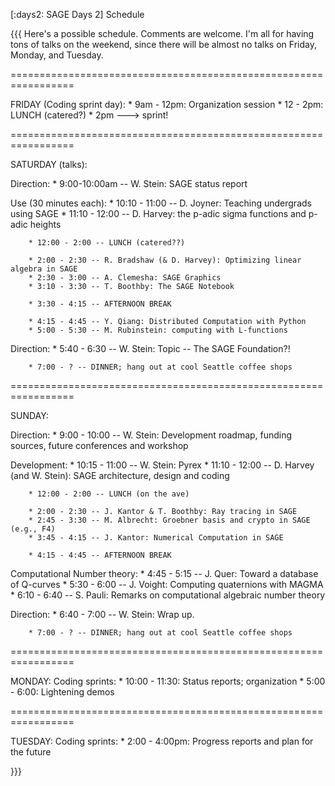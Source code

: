 [:days2: SAGE Days 2] Schedule

{{{
Here's a possible schedule.  Comments are welcome.   I'm all for
having tons of talks on the weekend, since there will be almost
no talks on Friday, Monday, and Tuesday.
 
=================================================================
 
FRIDAY (Coding sprint day):
        * 9am - 12pm: Organization session
        * 12 - 2pm: LUNCH (catered?)
        * 2pm ---> sprint!
 
=================================================================
 
SATURDAY (talks):
 
  Direction:
        * 9:00-10:00am -- W. Stein:  SAGE status report
 
  Use (30 minutes each):
        * 10:10 - 11:00 -- D. Joyner: Teaching undergrads using SAGE
        * 11:10 - 12:00 -- D. Harvey: the p-adic sigma functions and p-adic heights
 
        * 12:00 - 2:00 -- LUNCH (catered??)

        * 2:00 - 2:30 -- R. Bradshaw (& D. Harvey): Optimizing linear algebra in SAGE
        * 2:30 - 3:00 -- A. Clemesha: SAGE Graphics
        * 3:10 - 3:30 -- T. Boothby: The SAGE Notebook
 
        * 3:30 - 4:15 -- AFTERNOON BREAK
 
        * 4:15 - 4:45 -- Y. Qiang: Distributed Computation with Python
        * 5:00 - 5:30 -- M. Rubinstein: computing with L-functions
 
  Direction:
        * 5:40 - 6:30 -- W. Stein: Topic -- The SAGE Foundation?!
 
        * 7:00 - ? -- DINNER; hang out at cool Seattle coffee shops
 
=================================================================
 
SUNDAY:
 
 Direction:
        * 9:00 - 10:00 -- W. Stein: Development roadmap, funding sources,
                                    future conferences and workshop
 
 Development:
        * 10:15 - 11:00 -- W. Stein: Pyrex
        * 11:10 - 12:00 -- D. Harvey (and W. Stein): SAGE architecture, design and coding
 
        * 12:00 - 2:00 -- LUNCH (on the ave)
 
        * 2:00 - 2:30 -- J. Kantor & T. Boothby: Ray tracing in SAGE
        * 2:45 - 3:30 -- M. Albrecht: Groebner basis and crypto in SAGE (e.g., F4)
        * 3:45 - 4:15 -- J. Kantor: Numerical Computation in SAGE
 
        * 4:15 - 4:45 -- AFTERNOON BREAK
 
 Computational Number theory:
        * 4:45 - 5:15 -- J. Quer: Toward a database of Q-curves
        * 5:30 - 6:00 -- J. Voight: Computing quaternions with MAGMA
        * 6:10 - 6:40 -- S. Pauli: Remarks on computational algebraic number theory
 
 Direction:
        * 6:40 - 7:00 -- W. Stein: Wrap up.
 
        * 7:00 - ? -- DINNER; hang out at cool Seattle coffee shops
 
=================================================================
 
MONDAY:
  Coding sprints:
        * 10:00 - 11:30: Status reports; organization
        *  5:00 -  6:00: Lightening demos
 
=================================================================
 
TUESDAY:
  Coding sprints:
        * 2:00 - 4:00pm: Progress reports and plan for the future


}}}
